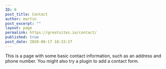 ```yaml
---
ID: 8
post_title: Contact
author: martin
post_excerpt: ""
layout: page
permalink: https://greatsites.io/contact/
published: true
post_date: 2020-08-17 18:33:27
---
```

<!-- wp:paragraph -->
<p>This is a page with some basic contact information, such as an address and phone number. You might also try a plugin to add a contact form.</p>
<!-- /wp:paragraph -->